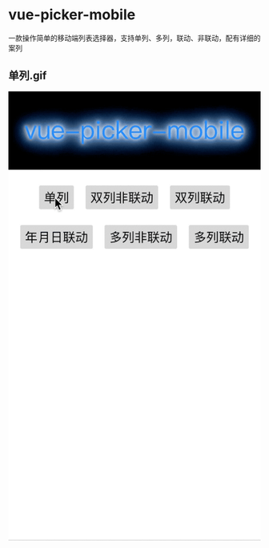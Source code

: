 # vue-picker-mobile
一款操作简单的移动端列表选择器，支持单列、多列，联动、非联动，配有详细的案列

## 单列.gif
![test](./src/assets/single.gif)

